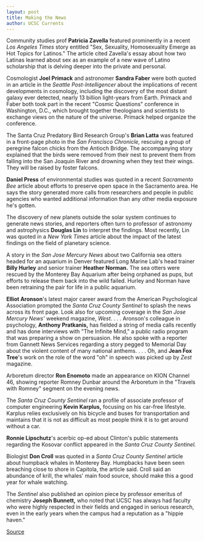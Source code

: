 ```yaml
---
layout: post
title: Making the News
author: UCSC Currents
---
```


Community studies prof **Patricia Zavella** featured prominently in a recent _Los Angeles Times_ story entitled "Sex, Sexuality, Homosexuality Emerge as Hot Topics for Latinos." The article cited Zavella's essay about how two Latinas learned about sex as an example of a new wave of Latino scholarship that is delving deeper into the private and personal.

Cosmologist **Joel Primack** and astronomer **Sandra Faber** were both quoted in an article in the _Seattle Post-Intelligencer_ about the implications of recent developments in cosmology, including the discovery of the most distant galaxy ever detected, nearly 13 billion light-years from Earth. Primack and Faber both took part in the recent "Cosmic Questions" conference in Washington, D.C., which brought together theologians and scientists to exchange views on the nature of the universe. Primack helped organize the conference.

The Santa Cruz Predatory Bird Research Group's **Brian Latta** was featured in a front-page photo in the _San Francisco Chronicle,_ rescuing a group of peregrine falcon chicks from the Antioch Bridge. The accompanying story explained that the birds were removed from their nest to prevent them from falling into the San Joaquin River and drowning when they test their wings. They will be raised by foster falcons.

**Daniel Press** of environmental studies was quoted in a recent _Sacramento Bee_ article about efforts to preserve open space in the Sacramento area. He says the story generated more calls from researchers and people in public agencies who wanted additional information than any other media exposure he's gotten.

The discovery of new planets outside the solar system continues to generate news stories, and reporters often turn to professor of astronomy and astrophysics **Douglas Lin** to interpret the findings. Most recently, Lin was quoted in a _New York Times_ article about the impact of the latest findings on the field of planetary science.

A story in the _San Jose Mercury News_ about two California sea otters headed for an aquarium in Denver featured Long Marine Lab's head trainer **Billy Hurley** and senior trainer **Heather Norman.** The sea otters were rescued by the Monterey Bay Aquarium after being orphaned as pups, but efforts to release them back into the wild failed. Hurley and Norman have been retraining the pair for life in a public aquarium.

**Elliot Aronson**'s latest major career award from the American Psychological Association prompted the _Santa Cruz County Sentinel_ to splash the news across its front page. Look also for upcoming coverage in the _San Jose Mercury News'_ weekend magazine, _West_. . . . Aronson's colleague in psychology, **Anthony Pratkanis,** has fielded a string of media calls recently and has done interviews with "The Infinite Mind," a public radio program that was preparing a show on persuasion. He also spoke with a reporter from Gannett News Services regarding a story pegged to Memorial Day about the violent content of many national anthems. . . . Oh, and **Jean Fox Tree**'s work on the role of the word "oh" in speech was picked up by _Zest_ magazine.

Arboretum director **Ron Enomoto** made an appearance on KION Channel 46, showing reporter Romney Dunbar around the Arboretum in the "Travels with Romney" segment on the evening news.

The _Santa Cruz County Sentinel_ ran a profile of associate professor of computer engineering **Kevin Karplus,** focusing on his car-free lifestyle. Karplus relies exclusively on his bicycle and buses for transportation and maintains that it is not as difficult as most people think it is to get around without a car.

**Ronnie Lipschutz**'s acerbic op-ed about Clinton's public statements regarding the Kosovar conflict appeared in the _Santa Cruz County Sentinel._

Biologist **Don Croll** was quoted in a _Santa Cruz County Sentinel_ article about humpback whales in Monterey Bay. Humpbacks have been seen breaching close to shore in Capitola, the article said. Croll said an abundance of krill, the whales' main food source, should make this a good year for whale watching.

The _Sentinel_ also published an opinion piece by professor emeritus of chemistry **Joseph Bunnett,** who noted that UCSC has always had faculty who were highly respected in their fields and engaged in serious research, even in the early years when the campus had a reputation as a "hippie haven."

[Source](http://www1.ucsc.edu/oncampus/currents/98-99/05-24/makenews.htm "Permalink to Making the News, 05-24-99")
